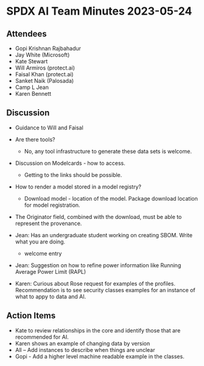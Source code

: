 # SPDX AI Team Minutes 2023-05-24

## Attendees
* Gopi Krishnan Rajbahadur
* Jay White (Microsoft)
* Kate Stewart
* Will Armiros (protect.ai)
* Faisal Khan (protect.ai)
* Sanket Naik (Palosada)
* Camp L Jean
* Karen Bennett

## Discussion
* Guidance to Will and Faisal
* Are there tools?
   * No, any tool infrastructure to generate these data sets is welcome.
* Discussion on Modelcards - how to access.
   * Getting to the links should be possible.
   
* How to render a model stored in a model registry?
   * Download model - location of the model. Package download location for model registration.
* The Originator field, combined with the download, must be able to represent the provenance.

* Jean: Has an undergraduate student working on creating SBOM. Write what you are doing.
  * welcome entry
  
* Jean: Suggestion on how to refine power information like Running Average Power Limit (RAPL)

* Karen: Curious about Rose request for examples of the profiles.  Recommendation is to see security classes examples for an instance of what to appy to data and AI.

## Action Items
* Kate to review relationships in the core and identify those that are recommended for AI.
* Karen shows an example of changing data by version
* All – Add instances to describe when things are unclear
* Gopi - Add a higher level machine readable example in the classes.
